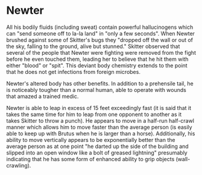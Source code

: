 # Newter
All his bodily fluids (including sweat) contain powerful hallucinogens which can "send someone off to la-la land" in "only a few seconds". When Newter brushed against some of Skitter's bugs they "dropped off the wall or out of the sky, falling to the ground, alive but stunned." Skitter observed that several of the people that Newter were fighting were removed from the fight before he even touched them, leading her to believe that he hit them with either "blood" or "spit". This deviant body chemistry extends to the point that he does not get infections from foreign microbes.

Newter's altered body has other benefits. In addition to a prehensile tail, he is noticeably tougher than a normal human, able to operate with wounds that amazed a trained medic.

Newter is able to leap in excess of 15 feet exceedingly fast (it is said that it takes the same time for him to leap from one opponent to another as it takes Skitter to throw a punch). He appears to move in a half-run half-crawl manner which allows him to move faster than the average person (is easily able to keep up with Brutus when he is larger than a horse). Additionally, his ability to move vertically appears to be exponentially better than the average person as at one point "he darted up the side of the building and slipped into an open window like a bolt of greased lightning" presumably indicating that he has some form of enhanced ability to grip objects (wall-crawling).
